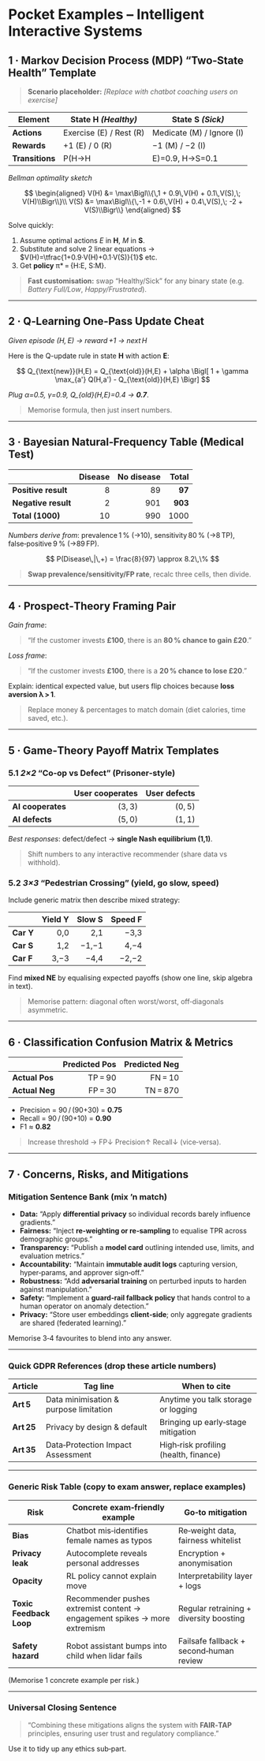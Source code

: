 # **Pocket Examples – Intelligent Interactive Systems**


## 1 · Markov Decision Process (MDP) “Two‑State Health” Template

> **Scenario placeholder:** *[Replace with chatbot coaching users on exercise]*

| Element            | State H *(Healthy)* | State S *(Sick)* |
|--------------------|---------------------|------------------|
| **Actions**        | Exercise (E) / Rest (R) | Medicate (M) / Ignore (I) |
| **Rewards**        | +1 (E) / 0 (R) | −1 (M) / −2 (I) |
| **Transitions**    | P(H→H|E)=0.9, H→S=0.1 | P(S→H|M)=0.6, S→S=0.4 |

*Bellman optimality sketch*

$$
\begin{aligned}
V(H) &= \max\Bigl\\{\,1 + 0.9\,V(H) + 0.1\,V(S),\; V(H)\\Bigr\\}\\
V(S) &= \max\Bigl\\{\,-1 + 0.6\,V(H) + 0.4\,V(S),\; -2 + V(S)\\Bigr\\}
\end{aligned}
$$


Solve quickly:
1. Assume optimal actions *E* in **H**, *M* in **S**.
2. Substitute and solve 2 linear equations →  
   $V(H)=\tfrac{1+0.9·V(H)+0.1·V(S)}{1}$ etc.  
3. Get **policy** π\* = {H:E, S:M}.

> **Fast customisation:** swap “Healthy/Sick” for any binary state (e.g. *Battery Full/Low*, *Happy/Frustrated*).

---

## 2 · Q‑Learning One‑Pass Update Cheat

*Given episode (H, E) → reward +1 → next H*

Here is the Q-update rule in state **H** with action **E**:

$$
Q_{\text{new}}(H,E)
  = Q_{\text{old}}(H,E)
    + \alpha
      \Bigl[
        1
        + \gamma
          \max_{a'} Q(H,a')
        - Q_{\text{old}}(H,E)
      \Bigr]
$$





*Plug α=0.5, γ=0.9, Q_{old}(H,E)=0.4 → **0.7***.

> Memorise formula, then just insert numbers.

---

## 3 · Bayesian Natural‑Frequency Table (Medical Test)

|                       | **Disease** | **No disease** | **Total** |
|-----------------------|------------:|---------------:|----------:|
| **Positive result**   | 8           | 89             | **97** |
| **Negative result**   | 2           | 901            | **903** |
| **Total (1000)**      | 10          | 990            | 1000 |

*Numbers derive from*: prevalence 1 % (→10), sensitivity 80 % (→8 TP), false‑positive 9 % (→89 FP).  

$$
P(Disease\,|\,+) = \frac{8}{97} \approx 8.2\,\%
$$

> **Swap prevalence/sensitivity/FP rate**, recalc three cells, then divide.

---

## 4 · Prospect‑Theory Framing Pair

*Gain frame*:  
> “If the customer invests **£100**, there is an **80 % chance to **gain** £20**.”

*Loss frame*:  
> “If the customer invests **£100**, there is a **20 % chance to **lose** £20**.”

Explain: identical expected value, but users flip choices because **loss aversion λ > 1**.

> Replace money & percentages to match domain (diet calories, time saved, etc.).

---

## 5 · Game‑Theory Payoff Matrix Templates

### 5.1 *2×2* “Co‑op vs Defect” (Prisoner‑style)

|             | **User cooperates** | **User defects** |
|-------------|--------------------:|-----------------:|
| **AI cooperates** | (3, 3) | (0, 5) |
| **AI defects**    | (5, 0) | (1, 1) |

*Best responses*: defect/defect → **single Nash equilibrium (1,1)**.  
> Shift numbers to any interactive recommender (share data vs withhold).

### 5.2 *3×3* “Pedestrian Crossing” (yield, go slow, speed)

Include generic matrix then describe mixed strategy:

|          | **Yield Y** | **Slow S** | **Speed F** |
|----------|------------:|-----------:|------------:|
| **Car Y** | 0,0 | 2,1 | −3,3 |
| **Car S** | 1,2 | −1,−1 | 4,−4 |
| **Car F** | 3,−3 | −4,4 | −2,−2 |

Find **mixed NE** by equalising expected payoffs (show one line, skip algebra in text).

> Memorise pattern: diagonal often worst/worst, off‑diagonals asymmetric.

---

## 6 · Classification Confusion Matrix & Metrics

|               | **Predicted Pos** | **Predicted Neg** |
|---------------|------------------:|------------------:|
| **Actual Pos** | TP = 90 | FN = 10 |
| **Actual Neg** | FP = 30 | TN = 870 |

- Precision = 90 / (90+30) = **0.75**  
- Recall = 90 / (90+10) = **0.90**  
- F1 ≈ **0.82**

> Increase threshold → FP↓ Precision↑ Recall↓ (vice‑versa).

---

## 7 · Concerns, Risks, and Mitigations

### Mitigation Sentence Bank (mix ’n match)

* **Data:** “Apply **differential privacy** so individual records barely influence gradients.”  
* **Fairness:** “Inject **re‑weighting or re‑sampling** to equalise TPR across demographic groups.”  
* **Transparency:** “Publish a **model card** outlining intended use, limits, and evaluation metrics.”  
* **Accountability:** “Maintain **immutable audit logs** capturing version, hyper‑params, and approver sign‑off.”  
* **Robustness:** “Add **adversarial training** on perturbed inputs to harden against manipulation.”  
* **Safety:** “Implement a **guard‑rail fallback policy** that hands control to a human operator on anomaly detection.”  
* **Privacy:** “Store user embeddings **client‑side**; only aggregate gradients are shared (federated learning).”  

Memorise 3‑4 favourites to blend into any answer.

---

### Quick GDPR References (drop these article numbers)

| Article | Tag line | When to cite |
|---------|----------|--------------|
| **Art 5** | Data minimisation & purpose limitation | Anytime you talk storage or logging |
| **Art 25** | Privacy by design & default | Bringing up early‑stage mitigation |
| **Art 35** | Data‑Protection Impact Assessment | High‑risk profiling (health, finance) |

---

### Generic Risk Table (copy to exam answer, replace examples)

| Risk| Concrete exam‑friendly example | Go‑to mitigation |
|---------------|-------------------------------|------------------------------|
| **Bias** | Chatbot mis‑identifies female names as typos | Re‑weight data, fairness whitelist |
| **Privacy leak** | Autocomplete reveals personal addresses | Encryption + anonymisation |
| **Opacity** | RL policy cannot explain move | Interpretability layer + logs |
| **Toxic Feedback Loop** | Recommender pushes extremist content → engagement spikes → more extremism | Regular retraining + diversity boosting |
| **Safety hazard** | Robot assistant bumps into child when lidar fails | Failsafe fallback + second‑human review |

(Memorise 1 concrete example per risk.)

---

### Universal Closing Sentence

> “Combining these mitigations aligns the system with **FAIR‑TAP** principles, ensuring user trust and regulatory compliance.”

Use it to tidy up any ethics sub‑part.

